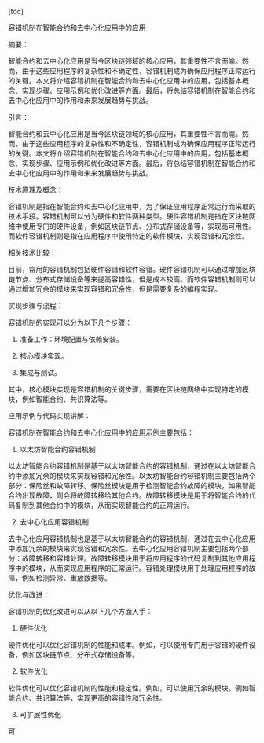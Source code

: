 
[toc]                    
                
                
容错机制在智能合约和去中心化应用中的应用

摘要：

智能合约和去中心化应用是当今区块链领域的核心应用，其重要性不言而喻。然而，由于这些应用程序的复杂性和不确定性，容错机制成为确保应用程序正常运行的关键。本文将介绍容错机制在智能合约和去中心化应用中的应用，包括基本概念、实现步骤、应用示例和优化改进等方面。最后，将总结容错机制在智能合约和去中心化应用中的作用和未来发展趋势与挑战。

引言：

智能合约和去中心化应用是当今区块链领域的核心应用，其重要性不言而喻。然而，由于这些应用程序的复杂性和不确定性，容错机制成为确保应用程序正常运行的关键。本文将介绍容错机制在智能合约和去中心化应用中的应用，包括基本概念、实现步骤、应用示例和优化改进等方面。最后，将总结容错机制在智能合约和去中心化应用中的作用和未来发展趋势与挑战。

技术原理及概念：

容错机制是指在智能合约和去中心化应用中，为了保证应用程序正常运行而采取的技术手段。容错机制可以分为硬件和软件两种类型。硬件容错机制是指在区块链网络中使用专门的硬件设备，例如区块链节点、分布式存储设备等，实现高可用性。而软件容错机制则是指在应用程序中使用特定的软件模块，实现容错和冗余性。

相关技术比较：

目前，常用的容错机制包括硬件容错和软件容错。硬件容错机制可以通过增加区块链节点、分布式存储设备等来提高容错性，但是成本较高。而软件容错机制则可以通过增加冗余的模块来实现容错和冗余性，但是需要复杂的编程实现。

实现步骤与流程：

容错机制的实现可以分为以下几个步骤：

1. 准备工作：环境配置与依赖安装。

2. 核心模块实现。

3. 集成与测试。

其中，核心模块实现是容错机制的关键步骤，需要在区块链网络中实现特定的模块，例如智能合约、共识算法等。

应用示例与代码实现讲解：

容错机制在智能合约和去中心化应用中的应用示例主要包括：

1. 以太坊智能合约容错机制

以太坊智能合约容错机制是基于以太坊智能合约的容错机制，通过在以太坊智能合约中添加冗余的模块来实现容错和冗余性。以太坊智能合约容错机制主要包括两个部分：保险丝和故障转移。保险丝模块是用于检测智能合约故障的模块，如果智能合约出现故障，则会将故障转移给其他合约。故障转移模块是用于将智能合约的代码复制到其他合约中的模块，从而实现智能合约的正常运行。

2. 去中心化应用容错机制

去中心化应用容错机制也是基于以太坊智能合约的容错机制，通过在去中心化应用中添加冗余的模块来实现容错和冗余性。去中心化应用容错机制主要包括两个部分：故障转移和容错处理。故障转移模块用于将应用程序的代码复制到其他应用程序中的模块，从而实现应用程序的正常运行。容错处理模块用于处理应用程序的故障，例如检测异常、重放数据等。

优化与改进：

容错机制的优化改进可以从以下几个方面入手：

1. 硬件优化

硬件优化可以优化容错机制的性能和成本。例如，可以使用专门用于容错的硬件设备，例如区块链节点、分布式存储设备等。

2. 软件优化

软件优化可以优化容错机制的性能和稳定性。例如，可以使用冗余的模块，例如智能合约、共识算法等，实现更高的容错性和冗余性。

3. 可扩展性优化

可

